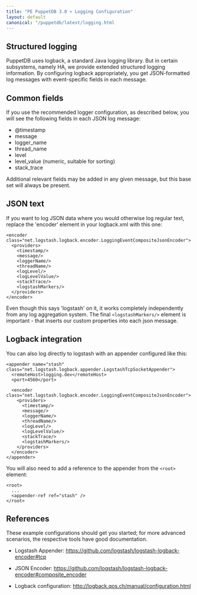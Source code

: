 ```yaml
---
title: "PE PuppetDB 3.0 » Logging Configuration"
layout: default
canonical: "/puppetdb/latest/logging.html
---
```


[configure]: ./configure.html
[pe-configure]: ./pe-configure.html

Structured logging
-----

PuppetDB uses logback, a standard Java logging library. But in certain
subsystems, namely HA, we provide extended structured logging information. By
configuring logback appropriately, you get JSON-formatted log messages with
event-specific fields in each message.

## Common fields

If you use the recommended logger configuration, as described below, you will
see the following fields in each JSON log message:

* @timestamp
* message
* logger_name
* thread_name
* level
* level_value (numeric, suitable for sorting)
* stack_trace

Additional relevant fields may be added in any given message, but this base set
will always be present.

## JSON text

If you want to log JSON data where you would otherwise log regular text, replace the 'encoder' element in
your logback.xml with this one:

    <encoder class="net.logstash.logback.encoder.LoggingEventCompositeJsonEncoder">
      <providers>
        <timestamp/>
        <message/>
        <loggerName/>
        <threadName/>
        <logLevel/>
        <logLevelValue/>
        <stackTrace/>
        <logstashMarkers/>
      </providers>
    </encoder>

Even though this says 'logstash' on it, it works completely independently from
any log aggregation system. The final `<logstashMarkers/>` element is
important - that inserts our custom properties into each json message.

## Logback integration

You can also log directly to logstash with an appender configured like this:

    <appender name="stash" class="net.logstash.logback.appender.LogstashTcpSocketAppender">
      <remoteHost>logging.dev</remoteHost>
      <port>4560</port>

      <encoder class="net.logstash.logback.encoder.LoggingEventCompositeJsonEncoder">
        <providers>
          <timestamp/>
          <message/>
          <loggerName/>
          <threadName/>
          <logLevel/>
          <logLevelValue/>
          <stackTrace/>
          <logstashMarkers/>
        </providers>
      </encoder>
    </appender>

You will also need to add a reference to the appender from the `<root>` element:

    <root>
      ... 
      <appender-ref ref="stash" />
    </root>

## References

These example configurations should get you started; for more advanced
scenarios, the respective tools have good documentation.

* Logstash Appender: https://github.com/logstash/logstash-logback-encoder#tcp

* JSON Encoder: https://github.com/logstash/logstash-logback-encoder#composite_encoder

* Logback configuration: http://logback.qos.ch/manual/configuration.html
